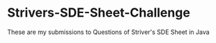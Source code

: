 # Strivers-SDE-Sheet-Challenge
These are my submissions to Questions of Striver's SDE Sheet in Java
